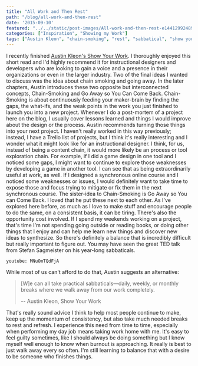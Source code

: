 ```yaml
---
title: "All Work and Then Rest"
path: "/blog/all-work-and-then-rest"
date: '2015-09-10'
featured: "../../static/post-images/All-work-and-then-rest-e1441299248991.png"
categories: ["Inspiration", "Showing my Work"]
tags: ["Austin Kleon", "chain-smoking", "rest", "sabbatical", "show your work"]
---
```


I recently finished [Austin Kleon's Show Your Work](/blog/how-not-to-be-an-instructional-design-professional/). I thoroughly enjoyed this short read and I'd highly recommend it for instructional designers and developers who are looking to gain a voice and a presence in their organizations or even in the larger industry. Two of the final ideas I wanted to discuss was the idea about chain smoking and going away. In the later chapters, Austin introduces these two opposite but interconnected concepts, Chain-Smoking and Go Away so You Can Come Back. Chain-Smoking is about continuously feeding your maker-brain by finding the gaps, the what-ifs, and the weak points in the work you just finished to launch you into a new project. Whenever I do a post-mortem of a project here on the blog, I usually cover lessons learned and things I would improve about the design or the process. Austin recommends turning those things into your next project. I haven't really worked in this way previously; instead, I have a Trello list of projects, but I think it's really interesting and I wonder what it might look like for an instructional designer. I think, for us, instead of being a content chain, it would more likely be an process or tool exploration chain. For example, if I did a game design in one tool and I noticed some gaps, I might want to continue to explore those weaknesses by developing a game in another tool. I can see that as being extraordinarily useful at work, as well. If I designed a synchronous online course and I noticed some weaknesses or issues, I would definitely want to take time to expose those and focus trying to mitigate or fix them in the next synchronous course. The sister-idea to Chain-Smoking is Go Away so You can Come Back. I loved that he put these next to each other. As I've explored here before, as much as I love to make stuff and encourage people to do the same, on a consistent basis, it can be tiring. There's also the opportunity cost involved. If I spend my weekends working on a project, that's time I'm not spending going outside or reading books, or doing other things that I enjoy and can help me learn new things and discover new ideas to synthesize. So there's definitely a balance that is incredibly difficult but really important to figure out. You may have seen the great TED talk from Stefan Sagmeister on his year-long sabbaticals.

`youtube: MNuOmTQdFjA`

While most of us can't afford to do that, Austin suggests an alternative:

> [W]e can all take practical sabbaticals—daily, weekly, or monthly breaks where we walk away from our work completely.
>
> -- Austin Kleon, Show Your Work

That's really sound advice I think to help most people continue to make, keep up the momentum of consistency, but also take much needed breaks to rest and refresh. I experience this need from time to time, especially when performing my day job means taking work home with me. It's easy to feel guilty sometimes, like I should always be doing something but I know myself well enough to know when burnout is approaching. It really is best to just walk away every so often. I'm still learning to balance that with a desire to be someone who finishes things.
